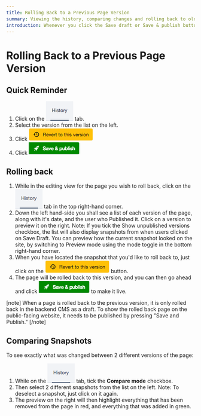 ```yaml
---
title: Rolling Back to a Previous Page Version
summary: Viewing the history, comparing changes and rolling back to old page versions.
introduction: Whenever you click the Save draft or Save & publish buttons a snapshot of the page is created that can be rolled back to at any point in the future. This is useful for undoing any saved changes or recovering any content that had previously been removed.
---
```


# Rolling Back to a Previous Page Version

## Quick Reminder

 1. Click on the ![history tab](../../_images/history-tab.png) tab.
 2. Select the version from the list on the left.
 3. Click ![revert version button](../../_images/revert-version-button.png)
 4. Click ![save publish](../../_images/save-publish.png)

## Rolling back
 1. While in the editing view for the page you wish to roll back, click on the ![history tab](../../_images/history-tab.png) tab in the top right-hand corner.
 2. Down the left hand-side you shall see a list of each version of the page, along with it's date, and the user who Published it. Click on a version to preview it on the right. Note: If you tick the Show unpublished versions checkbox, the list will also display snapshots from when users clicked on Save Draft. You can preview how the current snapshot looked on the site, by switching to Preview mode using the mode toggle in the bottom right-hand corner.
 3. When you have located the snapshot that you'd like to roll back to, just click on the ![revert version button](../../_images/revert-version-button.png) button.
 4. The page will be rolled back to this version, and you can then go ahead and click ![save publish](../../_images/save-publish.png) to make it live.

[note]
When a page is rolled back to the previous version, it is only rolled back in the backend CMS as a draft. To show the rolled back page on the public-facing website, it needs to be published by pressing "Save and Publish."
[/note]

## Comparing Snapshots

To see exactly what was changed between 2 different versions of the page:

 1. While on the ![history tab](../../_images/history-tab.png) tab, tick the **Compare mode** checkbox.
 2. Then select 2 different snapshots from the list on the left. Note: To deselect a snapshot, just click on it again.
 3. The preview on the right will then highlight everything that has been removed from the page in red, and everything that was added in green.


